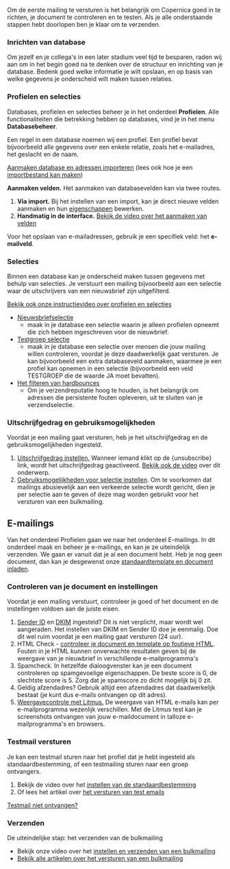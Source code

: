Om de eerste mailing te versturen is het belangrijk om Copernica goed in
te richten, je document te controleren en te testen. Als je alle
onderstaande stappen hebt doorlopen ben je klaar om te verzenden.

### Inrichten van database

Om jezelf en je collega's in een later stadium veel tijd te besparen,
raden wij aan om in het begin goed na te denken over de structuur en
inrichting van je database. Bedenk goed welke informatie je wilt
opslaan, en op basis van welke gegevens je onderscheid wilt maken tussen
relaties.

### Profielen en selecties

Databases, profielen en selecties beheer je in het onderdeel
**Profielen**. Alle functionaliteiten die betrekking hebben op
databases, vind je in het menu **Databasebeheer**.

Een regel in een database noemen wij een profiel. Een profiel bevat
bijvoorbeeld alle gegevens over een enkele relatie, zoals het
e-mailadres, het geslacht en de naam.

[Aanmaken database en adressen
importeren](./databases-maken-en-gegevens-importeren.md)
(lees ook hoe je een [importbestand kan
maken](./een-importbestand-voorbereiden.md))

**Aanmaken velden.** Het aanmaken van databasevelden kan via twee
routes.

1.  **Via import.** Bij het instellen van een import, kan je direct
    nieuwe velden aanmaken en hun
    [eigenschappen](./database-en-collectie-veldtypes.md)
    bewerken.
2.  **Handmatig in de interface.** [Bekijk de video over het aanmaken
    van velden\
    ](./profielen-velden-aanmaken.md)

Voor het opslaan van e-mailadressen, gebruik je een specifiek veld: het
**e-mailveld**.

### Selecties

Binnen een database kan je onderscheid maken tussen gegevens met behulp
van selecties. Je verstuurt een mailing bijvoorbeeld aan een selectie
waar de uitschrijvers van een nieuwsbrief zijn uitgefilterd.

[Bekijk ook onze instructievideo over profielen en
selecties](./profielen-selecties.md)

-   [Nieuwsbriefselectie](./nieuwsbrief-selectie-maken.md)
    - maak in je database een selectie waarin je alleen profielen
    opneemt die zich hebben ingeschreven voor de nieuwbrief.
-   [Testgroep
    selectie](./een-test-e-mail-versturen.md)
    - maak in je database een selectie over mensen die jouw mailing
    willen controleren, voordat je deze daadwerkelijk gaat versturen. Je
    kan bijvoorbeeld een extra databaseveld aanmaken, waarmee je een
    profiel kan opnemen in een selectie (bijvoorbeeld een veld TESTGROEP
    die de waarde JA moet bevatten).
-   [Het filteren van
    hardbounces](./automatisch-verwerken-bounces.md)
    - Om je verzendreputatie hoog te houden, is het belangrijk om
    adressen die persistente fouten opleveren, uit te sluiten van je
    verzendselectie.

### Uitschrijfgedrag en gebruiksmogelijkheden

Voordat je een mailing gaat versturen, heb je het uitschrijfgedrag en de
gebruiksmogelijkheden ingesteld.

1.  [Uitschrijfgedrag
    instellen.](./uitschrijfgedrag-instellen-op-database-of-collectie.md)
    Wanneer iemand klikt op de {unsubscribe} link, wordt het
    uitschrijfgedrag geactiveerd. [Bekijk ook de
    video](./e-mailings-uitschrijfgedrag-instellen.md)
    over dit onderwerp.
2.  [Gebruiksmogelijkheden voor selectie
    instellen](./gebruiksmogelijkheden-instellen-voor-databases-en-selecties.md).
    Om te voorkomen dat mailings abusievelijk aan een verkeerde selectie
    wordt gericht, dien je per selectie aan te geven of deze mag worden
    gebruikt voor het versturen van een bulkmailing.

**E-mailings**
--------------

Van het onderdeel Profielen gaan we naar het onderdeel E-mailings. In
dit onderdeel maak en beheer je e-mailings, en kan je ze uiteindelijk
verzenden. We gaan er vanuit dat je al een document hebt. Heb je nog
geen document, dan kan je desgewenst onze [standaardtemplate en document
inladen](./werken-met-de-standaard-template-van-copernica.md).

### Controleren van je document en instellingen

Voordat je een mailing verstuurt, controleer je goed of het document en
de instellingen voldoen aan de juiste eisen.

1.  [Sender
    ID](./sender-id-instellen-op-je-afzenderdomein.md)
    en
    [DKIM](./e-mails-versleutelen-met-dkim.md)
    ingesteld? Dit is niet verplicht, maar wordt wel aangeraden. Het
    instellen van DKIM en Sender ID doe je eenmalig. Doe dit wel ruim
    voordat je een mailing gaat versturen (24 uur).
2.  HTML Check - [controleer je document en template op foutieve
    HTML](./veelvoorkomende-html-fouten.md).
    Fouten in je HTML kunnen onverwachte resultaten geven bij de
    weergave van je nieuwbrief in verschillende e-mailprogramma's
3.  Spamcheck. In hetzelfde dialoogvenster kan je een document
    controleren op spamgevoelige eigenschappen. De beste score is 0, de
    slechtste score is 5. Zorg dat je spamscore zo dicht mogelijk bij 0
    zit.
4.  Geldig afzendadres? Gebruik altijd een afzendadres dat daadwerkelijk
    bestaat (je kunt dus e-mails ontvangen op dit adres).
5.  [Weergavecontrole met
    Litmus.](./litmus-previews-van-e-mail-wat-stuur-ik-uit.md)
    De weergave van HTML e-mails kan per e-mailprogramma wezenlijk
    verschillen. Met de Litmus test kan je screenshots ontvangen van
    jouw e-maildocument in talloze e-mailprogramma's en browsers.

### Testmail versturen

Je kan een testmail sturen naar het profiel dat je hebt ingesteld als
standaardbestemming, of een testmailing sturen naar een groep
ontvangers.

1.  Bekijk de video over het [instellen van de
    standaardbestemming](./e-mailings-standaardbestemming.md)
2.  Of lees het artikel over [het versturen van test
    emails](./een-test-e-mail-versturen.md)

[Testmail niet
ontvangen?](./heb-je-de-testmail-nog-niet-ontvangen-lees-dit-artikel-dan.md)

### Verzenden

De uiteindelijke stap: het verzenden van de bulkmailing

-   Bekijk onze video over het [instellen en verzenden van een
    bulkmailing](./e-mailings-verzending.md)
-   [Bekijk alle artikelen over het versturen van een
    bulkmailing](./mailings-verzenden.md)

